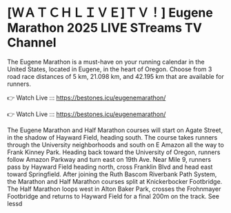 # [ＷＡＴＣＨＬＩＶＥ]ＴＶ！] Eugene Marathon 2025 LIVE STreams TV Channel 

The Eugene Marathon is a must-have on your running calendar in the United States, located in Eugene, in the heart of Oregon. Choose from 3 road race distances of 5 km, 21.098 km, and 42.195 km that are available for runners.

👉 Watch Live ::: https://bestones.icu/eugenemarathon/

👉 Watch Live ::: https://bestones.icu/eugenemarathon/

The Eugene Marathon and Half Marathon courses will start on Agate Street, in the shadow of Hayward Field, heading south. The course takes runners through the University neighborhoods and south on E Amazon all the way to Frank Kinney Park. Heading back toward the University of Oregon, runners follow Amazon Parkway and turn east on 19th Ave. Near Mile 9, runners pass by Hayward Field heading north, cross Franklin Blvd and head east toward Springfield. After joining the Ruth Bascom Riverbank Path System, the Marathon and Half Marathon courses split at Knickerbocker Footbridge. The Half Marathon loops west in Alton Baker Park, crosses the Frohnmayer Footbridge and returns to Hayward Field for a final 200m on the track. See lessd
